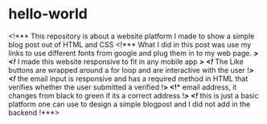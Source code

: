 # hello-world
<!*** This repository is about a website platform I made to show a simple blog post out of HTML and CSS
<!*** What I did in this post was use my links to use different fonts from google and plug them in to my web page.  ***>
<!*** I made this website responsive to fit in any mobile app ***>
<!*** The Like buttons are wrapped around a for loop and are interactive with the user !***>
<!*** the email input is responsive and has a required method in HTML that verifies whether the user submitted a verified !**>
<!*** email address, it changes from black to green if its a correct address !***>
<!*** this is just a basic platform one can use to design a simple blogpost and I did not add in the backend !***>
